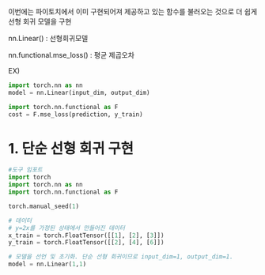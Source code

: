 이번에는 파이토치에서 이미 구현되어져 제공하고 있는 함수를 불러오는 것으로 더 쉽게 선형 회귀 모델을 구현

nn.Linear() : 선형회귀모델

nn.functional.mse_loss() : 평균 제곱오차

EX)
```python
import torch.nn as nn
model = nn.Linear(input_dim, output_dim)

import torch.nn.functional as F
cost = F.mse_loss(prediction, y_train)
```

# 1. 단순 선형 회귀 구현

```python
#도구 임포트
import torch
import torch.nn as nn
import torch.nn.functional as F

torch.manual_seed(1)

# 데이터
# y=2x를 가정된 상태에서 만들어진 데이터
x_train = torch.FloatTensor([[1], [2], [3]])
y_train = torch.FloatTensor([[2], [4], [6]])

# 모델을 선언 및 초기화. 단순 선형 회귀이므로 input_dim=1, output_dim=1.
model = nn.Linear(1,1)
